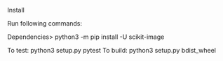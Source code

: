 

Install

Run following commands:

Dependencies>
python3 -m pip install -U scikit-image

To test: python3 setup.py pytest
To build: python3 setup.py  bdist_wheel

